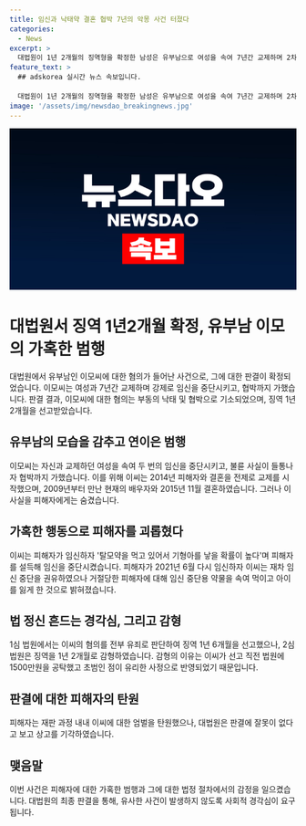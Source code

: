 ```yaml
---
title: 임신과 낙태약 결혼 협박 7년의 악몽 사건 터졌다
categories:
  - News
excerpt: >
  대법원이 1년 2개월의 징역형을 확정한 남성은 유부남으로 여성을 속여 7년간 교제하며 2차례 임신을 중단시킨 후 협박한 혐의로 기소됐다. 불륜이 들통나자 결혼을 숨기고, 결혼식 직전 거짓말을 통해 피해자가 사실을 알게 됐다. 이에 대해 법원은 징역 1년 6개월을 선고했으나 공탁과 초범 혜택으로 1년 2개월로 감형했고, 피해자는 엄벌을 요구했지만 기습공탁과 감형이 이뤄졌다.
feature_text: >
  ## adskorea 실시간 뉴스 속보입니다.

  대법원이 1년 2개월의 징역형을 확정한 남성은 유부남으로 여성을 속여 7년간 교제하며 2차례 임신을 중단시킨 후 협박한 혐의로 기소됐다. 불륜이 들통나자 결혼을 숨기고, 결혼식 직전 거짓말을 통해 피해자가 사실을 알게 됐다. 이에 대해 법원은 징역 1년 6개월을 선고했으나 공탁과 초범 혜택으로 1년 2개월로 감형했고, 피해자는 엄벌을 요구했지만 기습공탁과 감형이 이뤄졌다.
image: '/assets/img/newsdao_breakingnews.jpg'
---
```


<p><img src="/assets/img/newsdao_breakingnews.jpg" alt="adskorea 속보" /></p>

<h1>대법원서 징역 1년2개월 확정, 유부남 이모의 가혹한 범행</h1>

<p data-ke-size="size16">대법원에서 유부남인 이모씨에 대한 혐의가 들어난 사건으로, 그에 대한 판결이 확정되었습니다. 이모씨는 여성과 7년간 교제하며 강제로 임신을 중단시키고, 협박까지 가했습니다. 판결 결과, 이모씨에 대한 혐의는 부동의 낙태 및 협박으로 기소되었으며, 징역 1년 2개월을 선고받았습니다.</p>

<h2 data-ke-size="size26">유부남의 모습을 감추고 연이은 범행</h2>

<p data-ke-size="size16">이모씨는 자신과 교제하던 여성을 속여 두 번의 임신을 중단시키고, 불륜 사실이 들통나자 협박까지 가했습니다. 이를 위해 이씨는 2014년 피해자와 결혼을 전제로 교제를 시작했으며, 2009년부터 만난 현재의 배우자와 2015년 11월 결혼하였습니다. 그러나 이 사실을 피해자에게는 숨겼습니다.</p>

<h2 data-ke-size="size26">가혹한 행동으로 피해자를 괴롭혔다</h2>

<p data-ke-size="size16">이씨는 피해자가 임신하자 '탈모약을 먹고 있어서 기형아를 낳을 확률이 높다'며 피해자를 설득해 임신을 중단시켰습니다. 피해자가 2021년 6월 다시 임신하자 이씨는 재차 임신 중단을 권유하였으나 거절당한 피해자에 대해 임신 중단용 약물을 속여 먹이고 아이를 잃게 한 것으로 밝혀졌습니다.</p>

<h2 data-ke-size="size26">법 정신 흔드는 경각심, 그리고 감형</h2>

<p data-ke-size="size16">1심 법원에서는 이씨의 혐의를 전부 유죄로 판단하여 징역 1년 6개월을 선고했으나, 2심 법원은 징역을 1년 2개월로 감형하였습니다. 감형의 이유는 이씨가 선고 직전 법원에 1500만원을 공탁했고 초범인 점이 유리한 사정으로 반영되었기 때문입니다.</p>

<h2 data-ke-size="size26">판결에 대한 피해자의 탄원</h2>

<p data-ke-size="size16">피해자는 재판 과정 내내 이씨에 대한 엄벌을 탄원했으나, 대법원은 판결에 잘못이 없다고 보고 상고를 기각하였습니다.</p>

<h2 data-ke-size="size26">맺음말</h2>

<p data-ke-size="size16">이번 사건은 피해자에 대한 가혹한 범행과 그에 대한 법정 절차에서의 감정을 일으켰습니다. 대법원의 최종 판결을 통해, 유사한 사건이 발생하지 않도록 사회적 경각심이 요구됩니다.</p>

